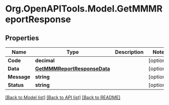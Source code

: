 # Org.OpenAPITools.Model.GetMMMReportResponse

## Properties

Name | Type | Description | Notes
------------ | ------------- | ------------- | -------------
**Code** | **decimal** |  | [optional] 
**Data** | [**GetMMMReportResponseData**](GetMMMReportResponseData.md) |  | [optional] 
**Message** | **string** |  | [optional] 
**Status** | **string** |  | [optional] 

[[Back to Model list]](../README.md#documentation-for-models) [[Back to API list]](../README.md#documentation-for-api-endpoints) [[Back to README]](../README.md)

